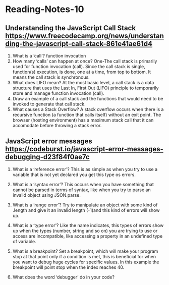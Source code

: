 # **Reading-Notes-10**

## Understanding the JavaScript Call Stack <https://www.freecodecamp.org/news/understanding-the-javascript-call-stack-861e41ae61d4>

1. What is a ‘call’?  function invocation
2. How many ‘calls’ can happen at once? One-The call stack is primarily used for function invocation (call). Since the call stack is single, function(s) execution, is done, one at a time, from top to bottom. It means the call stack is synchronous.
3. What does LIFO mean?
   At the most basic level, a call stack is a data structure that uses the Last In, First Out (LIFO) principle to temporarily store and manage function invocation (call).
4. Draw an example of a call stack and the functions that would need to be invoked to generate that call stack.
5. What causes a Stack Overflow?
 A stack overflow occurs when there is a recursive function (a function that calls itself) without an exit point. The browser (hosting environment) has a maximum stack call that it can accomodate before throwing a stack error.

## JavaScript error messages <https://codeburst.io/javascript-error-messages-debugging-d23f84f0ae7c>

1. What is a ‘reference error’? This is as simple as when you try to use a variable that is not yet declared you get this type os errors.

2. What is a ‘syntax error’? This occurs when you have something that cannot be parsed in terms of syntax, like when you try to parse an invalid object using JSON.parse.

3. What is a ‘range error’? Try to manipulate an object with some kind of .length and give it an invalid length (-1)and this kind of errors will show up.

4. What is a ‘type error’? Like the name indicates, this types of errors show up when the types (number, string and so on) you are trying to use or access are incompatible, like accessing a property in an undefined type of variable.

5. What is a breakpoint? Set a breakpoint, which will make your program stop at that point only if a condition is met, this is beneficial for when you want to debug huge cycles for specific values. In this example the breakpoint will point stop when the index reaches 40.
6. What does the word ‘debugger’ do in your code?

